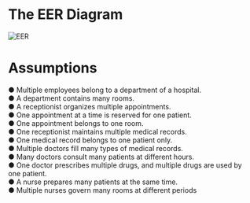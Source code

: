 # The EER Diagram
![EER](https://github.com/learner-sys/Hospital-data-management-system/assets/143533864/d6eb6cc0-5efa-4a59-9f79-462512f89598)

# Assumptions 
● Multiple employees belong to a department of a hospital.</br>
● A department contains many rooms.</br>
● A receptionist organizes multiple appointments.</br>
● One appointment at a time is reserved for one patient.</br>
● One appointment belongs to one room.</br>
● One receptionist maintains multiple medical records.</br>
● One medical record belongs to one patient only.</br>
● Multiple doctors fill many types of medical records.</br>
● Many doctors consult many patients at different hours.</br>
● One doctor prescribes multiple drugs, and multiple drugs are used by one patient.</br>
● A nurse prepares many patients at the same time.</br>
● Multiple nurses govern many rooms at different periods
